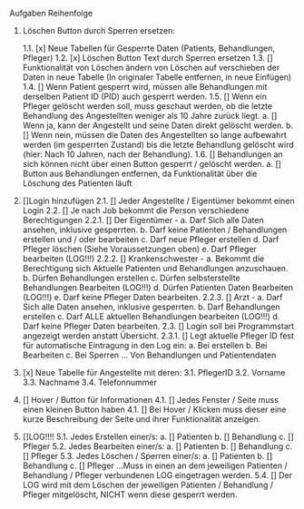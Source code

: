 Aufgaben Reihenfolge

1. Löschen Button durch Sperren ersetzen:

   1.1. [x] Neue Tabellen für Gesperrte Daten (Patients, Behandlungen, Pfleger)
   1.2. [x] Löschen Button Text durch Sperren ersetzen
   1.3. [] Funktionalität von Löschen ändern von Löschen auf verschieben der Daten in neue Tabelle (In originaler Tabelle entfernen, in neue Einfügen)
   1.4. [] Wenn Patient gesperrt wird, müssen alle Behandlungen mit derselben Patient ID (PID) auch gesperrt werden.
   1.5. [] Wenn ein Pfleger gelöscht werden soll, muss geschaut werden, ob die letzte Behandlung des Angestellten weniger als 10 Jahre zurück liegt.
      a. [] Wenn ja, kann der Angestellt und seine Daten direkt gelöscht werden.
      b. [] Wenn nein, müssen die Daten des Angestellten so lange aufbewahrt werden (im gesperrten Zustand) bis die letzte Behandlung gelöscht wird (hier: Nach 10 Jahren, nach der Behandlung).
   1.6. [] Behandlungen an sich können nicht über einen Button gesperrt / gelöscht werden.
      a. [] Button aus Behandlungen entfernen, da Funktionalität über die Löschung des Patienten läuft

2. []Login hinzufügen 
   2.1. [] Jeder Angestellte / Eigentümer bekommt einen Login
   2.2. [] Je nach Job bekommt die Person verschiedene Berechtigungen
      2.2.1. [] Der Eigentümer -
         a. Darf Sich alle Daten ansehen, inklusive gesperrten.
         b. Darf keine Patienten / Behandlungen erstellen und / oder bearbeiten
         c. Darf neue Pfleger erstellen
         d. Darf Pfleger löschen (Siehe Voraussetzungen oben)
         e. Darf Pfleger bearbeiten (LOG!!!)
      2.2.2. [] Krankenschwester -
         a. Bekommt die Berechtigung sich Aktuelle Patienten und Behandlungen anzuschauen.
         b. Dürfen Behandlungen erstellen
         c. Dürfen selbsterstellte Behandlungen Bearbeiten (LOG!!!)
         d. Dürfen Patienten Daten Bearbeiten (LOG!!!)
         e. Darf keine Pfleger Daten bearbeiten.
      2.2.3. [] Arzt -
         a. Darf Sich alle Daten ansehen, inklusive gesperrten.
         b. Darf Behandlungen erstellen
         c. Darf ALLE aktuellen Behandlungen bearbeiten (LOG!!!)
         d. Darf keine Pfleger Daten bearbeiten.
   2.3. [] Login soll bei Programmstart angezeigt werden anstatt Übersicht.
      2.3.1. [] Legt aktuelle Pfleger ID fest für automatische Eintragung in den Log ein:
         a. Bei erstellen
         b. Bei Bearbeiten
         c. Bei Sperren
         ... Von Behandlungen und Patientendaten

3. [x] Neue Tabelle für Angestellte mit deren:
   3.1. PflegerID
   3.2. Vorname
   3.3. Nachname
   3.4. Telefonnummer

4. [] Hover / Button für Informationen
   4.1. [] Jedes Fenster / Seite muss einen kleinen Button haben
   4.1. [] Bei Hover / Klicken muss dieser eine kurze Beschreibung der Seite und ihrer Funktionalität anzeigen.

5. []LOG!!!!
   5.1. Jedes Erstellen einer/s:
      a. [] Patienten
      b. [] Behandlung
      c. [] Pfleger
   5.2. Jedes Bearbeiten einer/s:
      a. [] Patienten
      b. [] Behandlung
      c. [] Pfleger
   5.3. Jedes Löschen / Sperren einer/s:
      a. [] Patienten
      b. [] Behandlung
      c. [] Pfleger
      ...Muss in einen an dem jeweiligen Patienten / Behandlung / Pfleger verbundenen LOG eingetragen werden.
   5.4. [] Der LOG wird mit dem Löschen der jeweiligen Patienten / Behandlung / Pfleger mitgelöscht, NICHT wenn diese gesperrt werden.
